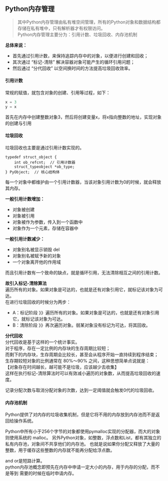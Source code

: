 <!--
2020-04-03 09:22:34
https://ae01.alicdn.com/kf/Hbc64650c7cb14bedaf0ba3d40b87e26aQ.png
python
Python内存管理
其中Python内存管理由私有堆空间管理，所有的Python对象和数据结构都存储在私有堆中，只有解析器才有权限访问。  
首先通过引用计数，来保持追踪内存中的对象，以便进行创建和回收； 其次通过 “标记-清除” 解决容器对象可能产生的循环引用问题；然后通过 “分代回收” 以空间换时间的方法提高垃圾回收效率。
-->

## Python内存管理

> 其中Python内存管理由私有堆空间管理，所有的Python对象和数据结构都存储在私有堆中，只有解析器才有权限访问。  
> Python内存管理主要分为：引用计数、垃圾回收、内存池机制  

**总体来说：**
* 首先通过引用计数，来保持追踪内存中的对象，以便进行创建和回收；
* 其次通过 “标记-清除” 解决容器对象可能产生的循环引用问题；
* 然后通过 “分代回收” 以空间换时间的方法提高垃圾回收效率。

#### 引用计数
常规的赋值，就包含对象的创建、引用等过程，如下：
```python
x = 3
y = x
```
首先在内存中创建整数对象3，然后将创建变量x，将x指向整数的地址，实现对象的创建与引用

#### 垃圾回收
垃圾回收也主要是通过引用计数实现的。
```
typedef struct_object {
    int ob_refcnt;  // 引用计数器
    struct_typeobject *ob_type;
} PyObject;  // 核心结构体
```
每一个对象中都维护由一个引用计数器，当该对象引用计数为0的时候，就会释放其内存。

**一般引用计数增加：**
* 对象被创建
* 对象被引用
* 对象被作为参数，传入到一个函数中
* 对象作为一个元素，存储在容器中

**一般引用计数减少：**
* 对象别名被显示销毁 del
* 对象别名被赋予新的对象
* 一个对象离开他的作用域

而且引用计数有一个致命的缺点，就是循环引用，无法清除相互之间的引用计数。

**故引入标记-清除算法**  
遍历所有的对象。如果对象是可达的，也就是还有对象引用它，就标记该对象为可达。  
在进行垃圾回收的时候分为两步：
* A：标记阶段 》》遍历所有的对象。如果对象是可达的，也就是还有对象引用它，就标记该对象为可达。
* B：清除阶段 》》再次遍历对象。弱某对象没有标记为可达，将其回收。

**分代回收**  
分代回收是基于这样的一个统计事实。  
对于程序，存在一定比例的内存块的生存周期比较短；  
而剩下的内存块，生存周期会比较长，甚至会从程序开始一直持续到程序结束；  
生存期较短对象的比例通常在 80%～90% 之间，这种思想简单点说就是：  
【对象存在时间越长，越可能不是垃圾，应该越少去收集】  
这样在执行标记-清除算法时可以有效减小遍历的对象数，从而提高垃圾回收的速度。

记录分配次数与取消分配对象的次数，达到一定阈值就会触发0代的垃圾回收。

#### 内存池机制
Python提供了对内存的垃圾收集机制，但是它将不用的内存放到内存池而不是返回给操作系统。

Python中所有小于256个字节的对象都使用pymalloc实现的分配器，而大的对象则使用系统的 malloc。
另外Python对象，如整数，浮点数和List，都有其独立的私有内存池，对象间不共享他们的内存池。
也就是说如果你分配又释放了大量的整数，用于缓存这些整数的内存就不能再分配给浮点数。

and or是短路计算。  
python内存池概念即预先在内存中申请一定大小的内存，用于内存的分配，而不是等到
需要的时候在临时申请内存。